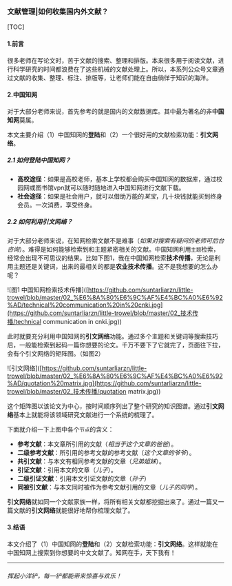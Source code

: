 ### 文献管理|如何收集国内外文献？

[TOC]

#### 1.前言

很多老师在写论文时，苦于文献的搜索、整理和排版。本来很多用于阅读文献，进行科学研究的时间都浪费在了这些机械的文献处理上。所以，本系列公众号文章通过文献的收集、整理、标注、排版等，让老师们能在自由徜徉于知识的海洋。

#### 2.中国知网

对于大部分老师来说，首先参考的就是国内的文献数据库。其中最为著名的非**中国知网**莫属。

本文主要介绍（1）中国知网的**登陆**和（2）一个很好用的文献检索功能：**引文网络**。

##### 2.1 如何登陆中国知网？

- **高校途径**：如果是高校老师，基本上学校都会购买中国知网的数据库，通过校园网或图书馆vpn就可以随时随地进入中国知网进行文献下载。
- **社会途径**：如果是社会用户，就可以借助万能的*某宝*，几十块钱就能买到终身会员。一次消费，享受终身。

##### 2.2 如何利用引文网络？

对于大部分老师来说，在知网检索文献不是难事（*如果对搜索有疑问的老师可后台咨询*）。难得是如何能够检索到和主题紧密相关的文献。中国知网利用`主题`检索，经常会出现不可思议的结果。比如下图1，我在中国知网检索**技术传播**，无论是利用主题还是关键词，出来的最相关的都是**农业技术传播**。这不是我想要的怎么办呢？

![图1 中国知网检索技术传播]([https://github.com/suntarliarzn/little-trowel/blob/master/02_%E6%8A%80%E6%9C%AF%E4%BC%A0%E6%92%AD/technical%20communication%20in%20cnki.jpg](https://github.com/suntarliarzn/little-trowel/blob/master/02_技术传播/technical communication in cnki.jpg))

此时就要充分利用中国知网的**引文网络**功能。通过多个主题和关键词等搜索技巧后，一般能检索到起码一篇你想要的论文。千万不要下了它就完了，页面往下拉，会有个引文网络的矩阵图。（如图2）

![引文网络]([https://github.com/suntarliarzn/little-trowel/blob/master/02_%E6%8A%80%E6%9C%AF%E4%BC%A0%E6%92%AD/quotation%20matrix.jpg](https://github.com/suntarliarzn/little-trowel/blob/master/02_技术传播/quotation matrix.jpg))

这个矩阵图以该论文为中心，按时间顺序列出了整个研究的知识图谱。通过**引文网络**基本上就能将该领域研究文献进行一个系统的梳理了。

下面就介绍一下上图中各个`节点`的含义：

- **参考文献**：本文章所引用的文献（*相当于这个文章的爸爸*）。
- **二级参考文献**：所引用的参考文献的参考文献（*这个文章的爷爷*）。
- **共引文献**：与本文有相同参考文献的文章（*兄弟姐妹*）。
- **引证文献**：引用本文的文章（*儿子*）。
- **二级引证文献**：引用本文引证文献的文章（*孙子*）
- **同被引文献**：与本文同时被作为参考文献引用的文章（*儿子的同学*）。

**引文网络**就如同一个文献家族一样，将所有相关文献都挖掘出来了。通过一篇又一篇文献的**引文网络**就能很好地帮你梳理文献了。

#### 3.结语

本文介绍了（1）中国知网的**登陆**和（2）文献检索功能：**引文网络**。这样就能在中国知网上搜索到你想要的中文文献了。知网在手，天下我有！

------

###### 挥起小洋铲，每一铲都能带来惊喜与欢乐！
